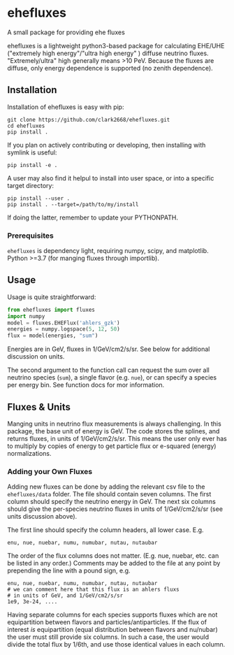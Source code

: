 # ehefluxes
A small package for providing ehe fluxes

ehefluxes is a lightweight python3-based package for calculating EHE/UHE ("extremely high energy"/"ultra high energy" ) diffuse neutrino fluxes.
"Extremely/ultra" high generally means >10 PeV.
Because the fluxes are diffuse, only energy dependence is supported
(no zenith dependence).


## Installation

Installation of ehefluxes is easy with pip:

    git clone https://github.com/clark2668/ehefluxes.git
    cd ehefluxes
    pip install . 

If you plan on actively contributing or developing, then installing with
symlink is useful:

    pip install -e .

A user may also find it helpul to install into user space, or into a 
specific target directory:

    pip install --user .
    pip install . --target=/path/to/my/install

If doing the latter, remember to update your PYTHONPATH.

### Prerequisites

`ehefluxes` is dependency light, requiring numpy, scipy, and matplotlib.
Python >=3.7 (for manging fluxes through importlib).


## Usage

Usage is quite straightforward:
```python
from ehefluxes import fluxes
import numpy
model = fluxes.EHEFlux('ahlers_gzk')
energies = numpy.logspace(5, 12, 50)
flux = model(energies, "sum")
```

Energies are in GeV, fluxes in 1/GeV/cm2/s/sr.
See below for additional discussion on units.

The second argument to the function call can request the 
sum over all neutrino species (`sum`), a single flavor (e.g. `nue`),
or can specify a species per energy bin.
See function docs for mor information.


## Fluxes & Units

Manging units in neutrino flux measurements is always challenging.
In this package, the base unit of energy is GeV.
The code stores the splines, and returns fluxes, in units of 1/GeV/cm2/s/sr.
This means the user only ever has to multiply by copies of energy to get 
particle flux or e-squared (energy) normalizations.


### Adding your Own Fluxes

Adding new fluxes can be done by adding the relevant csv file to the 
`ehefluxes/data` folder.
The file should contain seven columns.
The first column should specify the neutrino energy in GeV.
The next six columns should give the per-species neutrino fluxes
in units of 1/GeV/cm2/s/sr (see units discussion above).

The first line should specify the column headers, all lower case. E.g.

    enu, nue, nuebar, numu, numubar, nutau, nutaubar

The order of the flux columns does not matter.
(E.g. nue, nuebar, etc. can be listed in any order.)
Comments may be added to the file at any point by prepending the
line with a pound sign, e.g.

    enu, nue, nuebar, numu, numubar, nutau, nutaubar
    # we can comment here that this flux is an ahlers fluxs
    # in units of GeV, and 1/GeV/cm2/s/sr
    1e9, 3e-24, ....

Having separate columns for each species supports fluxes which are 
not equipartition between flavors and particles/antiparticles.
If the flux of interest *is* equipartition (equal distribution 
between flavors and nu/nubar) the user must still provide six columns.
In such a case, the user would divide the total flux by 1/6th,
and use those identical values in each column.
